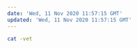 ```yaml
---
date: 'Wed, 11 Nov 2020 11:57:15 GMT'
updated: 'Wed, 11 Nov 2020 11:57:15 GMT'
---
```


```bash
cat -vet
```
